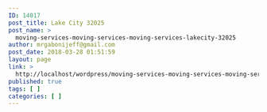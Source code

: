 ```yaml
---
ID: 14017
post_title: Lake City 32025
post_name: >
  moving-services-moving-services-moving-services-lakecity-32025
author: mrgabonijeff@gmail.com
post_date: 2018-03-28 01:51:59
layout: page
link: >
  http://localhost/wordpress/moving-services-moving-services-moving-services-lakecity-32025/
published: true
tags: [ ]
categories: [ ]
---
```

